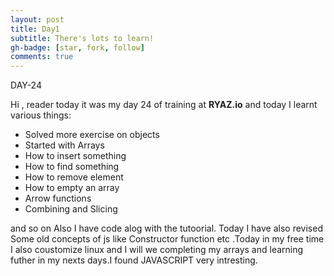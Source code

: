 ```yaml
---
layout: post
title: Day1
subtitle: There's lots to learn!
gh-badge: [star, fork, follow]
comments: true
---
```




DAY-24

Hi , reader today it was my day 24 of training at **RYAZ.io** and today I learnt various things:

* Solved more exercise on objects
* Started with Arrays
* How to insert something
* How to find something 
* How to remove element
* How to empty an array
* Arrow functions
* Combining and Slicing

and so on Also I have code alog with the tutoorial. Today I have also revised Some old concepts of js like Constructor function etc .Today in my free time I also coustomize linux and I will we completing my arrays and learning futher in my nexts days.I found JAVASCRIPT very intresting.